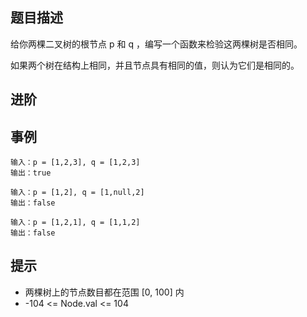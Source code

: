 ## 题目描述

给你两棵二叉树的根节点 p 和 q ，编写一个函数来检验这两棵树是否相同。

如果两个树在结构上相同，并且节点具有相同的值，则认为它们是相同的。

## 进阶

## 事例

```
输入：p = [1,2,3], q = [1,2,3]
输出：true
```

```
输入：p = [1,2], q = [1,null,2]
输出：false
```

```
输入：p = [1,2,1], q = [1,1,2]
输出：false
```

## 提示

- 两棵树上的节点数目都在范围 [0, 100] 内
- -104 <= Node.val <= 104
